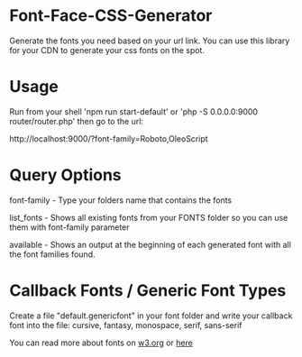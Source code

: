 # Font-Face-CSS-Generator
Generate the fonts you need based on your url link.
You can use this library for your CDN to generate your css fonts on the spot.

# Usage
Run from your shell 'npm run start-default' or 'php -S 0.0.0.0:9000 router/router.php' then go to the url:

http://localhost:9000/?font-family=Roboto,OleoScript

# Query Options

font-family - Type your folders name that contains the fonts

list_fonts - Shows all existing fonts from your FONTS folder so you can use them with font-family parameter

available - Shows an output at the beginning of each generated font with all the font families found.

# Callback Fonts / Generic Font Types

Create a file "default.genericfont" in your font folder and write your callback font into the file:
cursive, fantasy, monospace, serif, sans-serif

You can read more about fonts on [w3.org](https://www.w3.org/Style/Examples/007/fonts.en.html) or [here](https://www.thoughtco.com/generic-font-families-in-css-3467390)